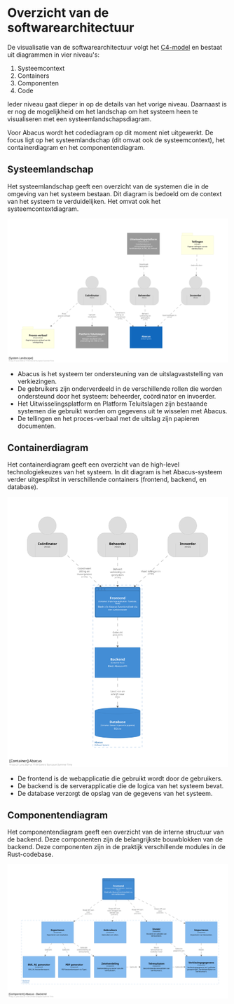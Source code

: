 # Overzicht van de softwarearchitectuur

De visualisatie van de softwarearchitectuur volgt het [C4-model] en bestaat uit
diagrammen in vier niveau's:
1. Systeemcontext
2. Containers
3. Componenten
4. Code

Ieder niveau gaat dieper in op de details van het vorige niveau. Daarnaast is
er nog de mogelijkheid om het landschap om het systeem heen te visualiseren met
een systeemlandschapsdiagram.

Voor Abacus wordt het codediagram op dit moment niet uitgewerkt. De focus ligt
op het systeemlandschap (dit omvat ook de systeemcontext), het containerdiagram
en het componentendiagram.

[C4-model]: https://c4model.com/ "C4 model"

## Systeemlandschap

Het systeemlandschap geeft een overzicht van de systemen die in de omgeving van
het systeem bestaan. Dit diagram is bedoeld om de context van het systeem te
verduidelijken. Het omvat ook het systeemcontextdiagram.

![Systeemlandschap](./structurizr/SystemLandscape.svg)

- Abacus is het systeem ter ondersteuning van de uitslagvaststelling van
  verkiezingen.
- De gebruikers zijn onderverdeeld in de verschillende rollen die worden
  ondersteund door het systeem: beheerder, coördinator en invoerder.
- Het Uitwisselingsplatform en Platform Teluitslagen zijn bestaande systemen
  die gebruikt worden om gegevens uit te wisselen met Abacus.
- De tellingen en het proces-verbaal met de uitslag zijn papieren documenten.

## Containerdiagram

Het containerdiagram geeft een overzicht van de high-level technologiekeuzes
van het systeem. In dit diagram is het Abacus-systeem verder uitgesplitst in
verschillende containers (frontend, backend, en database).

![Containers](./structurizr/Container.svg)

- De frontend is de webapplicatie die gebruikt wordt door de gebruikers.
- De backend is de serverapplicatie die de logica van het systeem bevat.
- De database verzorgt de opslag van de gegevens van het systeem.

## Componentendiagram

Het componentendiagram geeft een overzicht van de interne structuur van de
backend. Deze componenten zijn de belangrijkste bouwblokken van de backend. Deze
componenten zijn in de praktijk verschillende modules in de Rust-codebase.

![Componenten](./structurizr/Components.svg)
